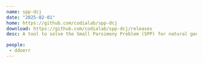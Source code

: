 ```yaml
---
name: spp-dcj
date: "2025-02-01"
home: https://github.com/codialab/spp-dcj
download: https://github.com/codialab/spp-dcj/releases
desc: A tool to solve the Small Parsimony Problem (SPP) for natural genomes under the DCJ-indel distance

people:
 - ddoerr
---
```

